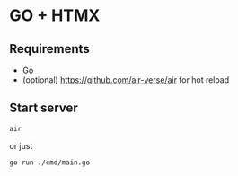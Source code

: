 # GO + HTMX

## Requirements

- Go
- (optional) https://github.com/air-verse/air for hot reload

## Start server
```bash
air
```
or just
```bash
go run ./cmd/main.go
```
